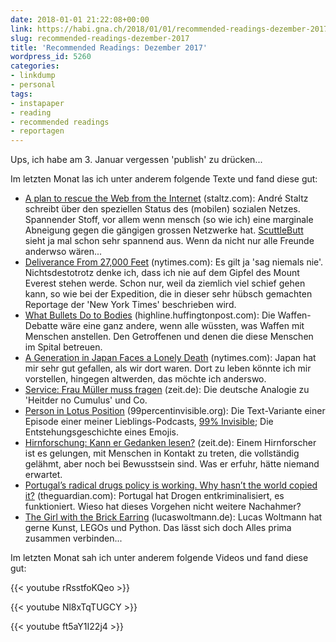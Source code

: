 ```yaml
---
date: 2018-01-01 21:22:08+00:00
link: https://habi.gna.ch/2018/01/01/recommended-readings-dezember-2017/
slug: recommended-readings-dezember-2017
title: 'Recommended Readings: Dezember 2017'
wordpress_id: 5260
categories:
- linkdump
- personal
tags:
- instapaper
- reading
- recommended readings
- reportagen
---
```


Ups, ich habe am 3. Januar vergessen 'publish' zu drücken...

Im letzten Monat las ich unter anderem folgende Texte und fand diese gut:

* [A plan to rescue the Web from the Internet](https://staltz.com/a-plan-to-rescue-the-web-from-the-internet.html) (staltz.com): André Staltz schreibt über den speziellen Status des (mobilen) sozialen Netzes. Spannender Stoff, vor allem wenn mensch (so wie ich) eine marginale Abneigung gegen die gängigen grossen Netzwerke hat. [ScuttleButt](https://www.scuttlebutt.nz) sieht ja mal schon sehr spannend aus. Wenn da nicht nur alle Freunde anderwso wären...
* [Deliverance From 27,000 Feet](https://www.nytimes.com/interactive/2017/12/18/sports/everest-deaths.html) (nytimes.com): Es gilt ja 'sag niemals nie'. Nichtsdestotrotz denke ich, dass ich nie auf dem Gipfel des Mount Everest stehen werde. Schon nur, weil da ziemlich viel schief gehen kann, so wie bei der Expedition, die in dieser sehr hübsch gemachten Reportage der 'New York Times' beschrieben wird. 
* [What Bullets Do to Bodies](http://highline.huffingtonpost.com/articles/en/gun-violence/) (highline.huffingtonpost.com): Die Waffen-Debatte wäre eine ganz andere, wenn alle wüssten, was Waffen mit Menschen anstellen. Den Getroffenen und denen die diese Menschen im Spital betreuen.
* [A Generation in Japan Faces a Lonely Death](https://www.nytimes.com/2017/11/30/world/asia/japan-lonely-deaths-the-end.html) (nytimes.com): Japan hat mir sehr gut gefallen, als wir dort waren. Dort zu leben könnte ich mir vorstellen, hingegen altwerden, das möchte ich anderswo.
* [Service: Frau Müller muss fragen](http://www.zeit.de/2017/48/aral-service-verkaeufer-nachfragen-kunden) (zeit.de): Die deutsche Analogie zu 'Heitder no Cumulus' und Co.
* [Person in Lotus Position](https://99percentinvisible.org/episode/person-lotus-position/) (99percentinvisible.org): Die Text-Variante einer Episode einer meiner Lieblings-Podcasts, [99% Invisible](https://overcast.fm/itunes394775318/99-invisible); Die Entstehungsgeschichte eines Emojis.
* [Hirnforschung: Kann er Gedanken lesen?](http://www.zeit.de/2017/47/hirnforschung-niels-birbaumer-gedankenlesen-gelaehmte-patienten/komplettansicht) (zeit.de): Einem Hirnforscher ist es gelungen, mit Menschen in Kontakt zu treten, die vollständig gelähmt, aber noch bei Bewusstsein sind. Was er erfuhr, hätte niemand erwartet.
* [Portugal’s radical drugs policy is working. Why hasn’t the world copied it?](https://www.theguardian.com/news/2017/dec/05/portugals-radical-drugs-policy-is-working-why-hasnt-the-world-copied-it) (theguardian.com): Portugal hat Drogen entkriminalisiert, es funktioniert. Wieso hat dieses Vorgehen nicht weitere Nachahmer?
* [The Girl with the Brick Earring](http://lucaswoltmann.de/art'n'images/2017/04/08/the-girl-with-the-brick-earring.html) (lucaswoltmann.de): Lucas Woltmann hat gerne Kunst, LEGOs und Python. Das lässt sich doch Alles prima zusammen verbinden...

Im letzten Monat sah ich unter anderem folgende Videos und fand diese gut:

{{< youtube rRsstfoKQeo >}}

{{< youtube Nl8xTqTUGCY >}}

{{< youtube ft5aY1I22j4 >}}
